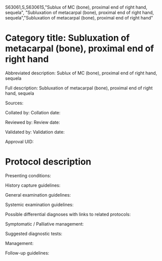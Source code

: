 S63061,S,S63061S,"Sublux of MC (bone), proximal end of right hand, sequela", "Subluxation of metacarpal (bone), proximal end of right hand, sequela","Subluxation of metacarpal (bone), proximal end of right hand"
# Category title: Subluxation of metacarpal (bone), proximal end of right hand

Abbreviated description: Sublux of MC (bone), proximal end of right hand, sequela

Full description: Subluxation of metacarpal (bone), proximal end of right hand, sequela

Sources:

Collated by:
Collation date:

Reviewed by:
Review date:

Validated by:
Validation date:

Approval UID:

# Protocol description

Presenting conditions:

History capture guidelines:

General examination guidelines:

Systemic examination guidelines:

Possible differential diagnoses with links to related protocols:

Symptomatic / Palliative management:

Suggested diagnostic tests:

Management:

Follow-up guidelines:
